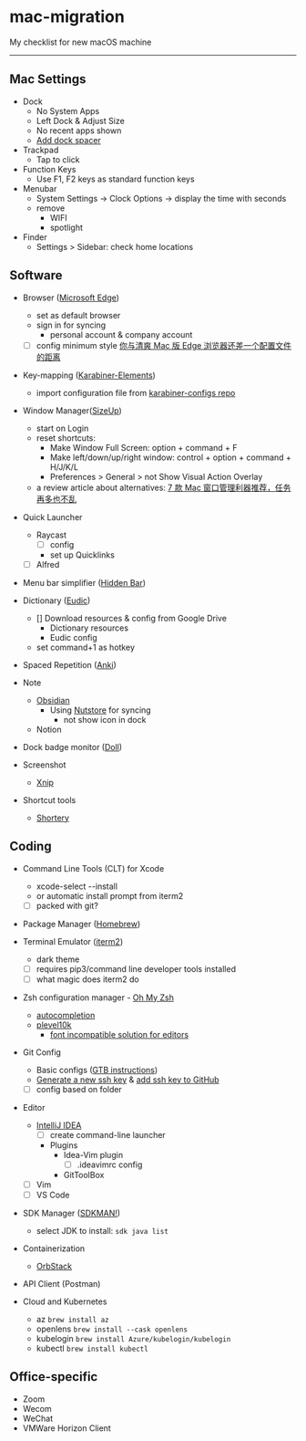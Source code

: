 # mac-migration
My checklist for new macOS machine

---

## Mac Settings

- Dock
  - No System Apps
  - Left Dock & Adjust Size
  - No recent apps shown
  - [Add dock spacer](https://chrispennington.blog/blog/add-spacer-in-macos-dock/)
- Trackpad
  - Tap to click
- Function Keys
  - Use F1, F2 keys as standard function keys
- Menubar
  - System Settings -> Clock Options -> display the time with seconds
  - remove
    - WIFI
    - spotlight
- Finder
  - Settings > Sidebar: check home locations

## Software

- Browser ([Microsoft Edge](https://www.microsoft.com/en-us/edge/download?form=MA13FJ))
  - set as default browser 
  - sign in for syncing
    - personal account & company account
  - [ ] config minimum style [你与清爽 Mac 版 Edge 浏览器还差一个配置文件的距离](https://sspai.com/post/77397)

- Key-mapping ([Karabiner-Elements](https://karabiner-elements.pqrs.org/))
  - import configuration file from [karabiner-configs repo](https://github.com/GymRat102/karabiner-configs)

- Window Manager([SizeUp](https://www.irradiatedsoftware.com/sizeup/))
  - start on Login
  - reset shortcuts:
    - Make Window Full Screen: option + command + F
    - Make left/down/up/right window: control + option + command + H/J/K/L
    - Preferences > General > not Show Visual Action Overlay
  - a review article about alternatives: [7 款 Mac 窗口管理利器推荐，任务再多也不乱](https://www.ifanr.com/app/699275)

- Quick Launcher
  - Raycast
    - [ ] config
    - set up Quicklinks
  - [ ] Alfred

- Menu bar simplifier ([Hidden Bar](https://apps.apple.com/us/app/hidden-bar/id1452453066?mt=12))

- Dictionary ([Eudic](https://www.eudic.net/v4/en/app/eudic))
  - [] Download resources & config from Google Drive
    - Dictionary resources
    - Eudic config
  - set command+1 as hotkey

- Spaced Repetition ([Anki](https://apps.ankiweb.net/))

- Note
  - [Obsidian](https://obsidian.md/download)
    - Using [Nutstore](https://www.jianguoyun.com/s/downloads) for syncing
      - not show icon in dock
  - Notion

- Dock badge monitor ([Doll](https://github.com/xiaogdgenuine/Doll))

- Screenshot
  - [Xnip](https://apps.apple.com/us/app/xnip/id1221250572?mt=12)

- Shortcut tools
  - [Shortery](https://www.lgerckens.de/shortery/)

## Coding

- Command Line Tools (CLT) for Xcode
  - xcode-select --install
  - or automatic install prompt from iterm2
  - [ ] packed with git?

- Package Manager ([Homebrew](https://brew.sh/))

- Terminal Emulator ([iterm2](https://iterm2.com/downloads.html))
  - dark theme
  - [ ] requires pip3/command line developer tools installed
  - [ ] what magic does iterm2 do

- Zsh configuration manager - [Oh My Zsh]((https://ohmyz.sh/))
  - [autocompletion](https://github.com/zsh-users/zsh-autosuggestions/blob/master/INSTALL.md#oh-my-zsh)
  - [plevel10k](https://github.com/romkatv/powerlevel10k#getting-started)
    - [font incompatible solution for editors](https://github.om/romkatv/powerlevel10k/blob/master/font.md)  

- Git Config
  - Basic configs ([GTB instructions](https://trello.com/c/JrAkQeDy/140-day01-%E9%85%8D%E7%BD%AE-git))
  - [Generate a new ssh key](https://docs.github.com/en/authentication/connecting-to-github-with-ssh/generating-a-new-ssh-key-and-adding-it-to-the-ssh-agent) & [add ssh key to GitHub](https://docs.github.com/en/authentication/connecting-to-github-with-ssh/adding-a-new-ssh-key-to-your-github-account)
  - [ ] config based on folder

- Editor
  - [IntelliJ IDEA]((https://www.jetbrains.com/idea/download/#section=mac))
    - [ ] create command-line launcher
    - Plugins
      - Idea-Vim plugin
        - [ ] .ideavimrc config
      - GitToolBox
  - [ ] Vim
  - [ ] VS Code

- SDK Manager ([SDKMAN!](https://sdkman.io/install))
  - select JDK to install: `sdk java list`

- Containerization
  - [OrbStack](https://orbstack.dev/download)

- API Client (Postman)

- Cloud and Kubernetes
  - az
    `brew install az`
  - openlens
    `brew install --cask openlens`
  - kubelogin
    `brew install Azure/kubelogin/kubelogin`
  - kubectl
    `brew install kubectl`

## Office-specific

- Zoom
- Wecom
- WeChat
- VMWare Horizon Client
